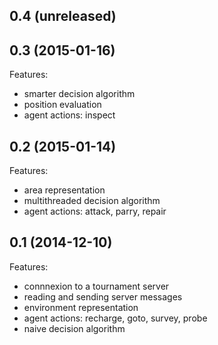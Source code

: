 0.4 (unreleased)
----------------

0.3 (2015-01-16)
----------------

Features:

- smarter decision algorithm
- position evaluation
- agent actions: inspect

0.2 (2015-01-14)
----------------

Features:

- area representation
- multithreaded decision algorithm
- agent actions: attack, parry, repair

0.1 (2014-12-10)
----------------

Features:

- connnexion to a tournament server
- reading and sending server messages
- environment representation
- agent actions: recharge, goto, survey, probe
- naive decision algorithm
